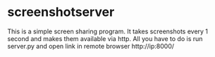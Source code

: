 # screenshotserver

This is a simple screen sharing program. It takes screenshots every 1 second
and makes them available via http. All you have to do is run server.py and
open link in remote browser http://ip:8000/

